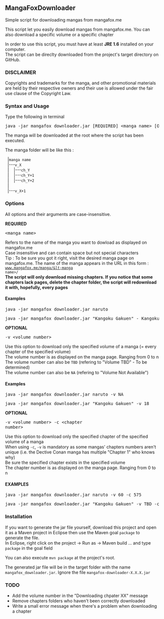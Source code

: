 <h2>MangaFoxDownloader</h2>
Simple script for downloading mangas from mangafox.me

This script let you easily download mangas from mangafox.me. You can also download a specific volume or a specific chapter

In order to use this script, you must have at least <b>JRE 1.6</b> installed on your computer.<br/>
The script can be direclty downloaded from the project's target directory on GitHub.

<h3>DISCLAIMER</h3>
Copyrights and trademarks for the manga, and other promotional materials are held by their respective owners and their use is allowed under the fair use clause of the Copyright Law. 

<h3>Syntax and Usage</h3>

Type the following in terminal
<pre>java -jar mangafox_downloader.jar [REQUIRED] &lt;manga name&gt; [OPTIONAL] -v &lt;volume number&gt; -c &lt;chapitre number&gt;</pre>

The manga will be downloaded at the root where the script has been executed.

The manga folder will be like this :

&nbsp;&nbsp;|<code>manga name</code><br/>
&nbsp;&nbsp;|---<code>v_X</code><br/>
&nbsp;&nbsp;|&nbsp;&nbsp;&nbsp;&nbsp;|---<code>ch_Y</code><br/>
&nbsp;&nbsp;|&nbsp;&nbsp;&nbsp;&nbsp;|---<code>ch_Y+1</code><br/>
&nbsp;&nbsp;|&nbsp;&nbsp;&nbsp;&nbsp;|---<code>ch_Y+2</code><br/>
&nbsp;&nbsp;|<br/>
&nbsp;&nbsp;|---<code>v_X+1</code><br/>

<h3>Options</h3>
All options and their arguments are case-insensitive.

<b>REQUIRED</b> <pre>&lt;manga name&gt;</pre>
Refers to the name of the manga you want to dowload as displayed on mangafox.me<br/>
Case insensitive and can contain space but not special characters<br/>
Tip : To be sure you got it right, visit the desired manga page on mangafox.me. The name of the manga appears in the URL in this form : <code>www.mangafox.me/manga/&lt;manga name&gt;/</code></br>
<b>The script will only download missing chapters. If you notice that some chapters lack pages, delete the chapter folder, the script will redownload it with, hopefully, every pages</b>


<h4>Examples</h4>
<pre>java -jar mangafox_downloader.jar naruto</pre>
<pre>java -jar mangafox_downloader.jar "Kangoku Gakuen" - Kangoku Gakuen refers to Prison School</pre>


<b>OPTIONAL</b><pre>-v &lt;volume number&gt;</pre>
Use this option to download only the specified volume of a manga (= every chapter of the specified volume)<br/>
The volume number is as displayed on the manga page. Ranging from 0 to n<br/>
The volume number can also be <code>TBD</code> (refering to "Volume TBD" - To be determined)<br/>
The volume number can also be <code>NA</code> (refering to "Volume Not Available")<br/>

<h4>Examples</h4>
<pre>java -jar mangafox_downloader.jar naruto -v NA</pre>
<pre>java -jar mangafox_downloader.jar "Kangoku Gakuen" -v 18</pre>


<b>OPTIONAL</b><pre>-v &lt;volume number&gt; -c &lt;chapter number&gt;</pre>
Use this option to download only the specified chapter of the specified volume of a manga<br/>
When using <code>-c</code>, <code>-v</code> is mandatory as some mangas' chapters numbers aren't unique (i.e. the Dective Conan manga has multiple "Chapter 1" who knows why)<br/>
Be sure the specified chapter exists in the specified volume<br/>
The chapter number is as displayed on the manga page. Ranging from 0 to n

<h4>EXAMPLES</h4>
<pre>java -jar mangafox_downloader.jar naruto -v 60 -c 575</pre>
<pre>java -jar mangafox_downloader.jar "Kangoku Gakuen" -v TBD -c 197</pre>

<h3>Installation</h3>
If you want to generate the jar file yourself, download this project and open it as a Maven project in Eclipse then use the Maven goal <code>package</code> to generate the file.<br/>
In Eclipse, right click on the project -> Run as -> Maven build ... and type <code>package</code> in the goal field

You can also execute <code>mvn package</code> at the project's root.

The generated jar file will be in the target folder with the name <code>mangafox_downloader.jar</code>. Ignore the file <code>mangafox-downloader-X.X.X.jar</code>

<h3>TODO</h3>
<ul>
<li>Add the volume number in the "Downloading chpater XX" message</li>
<li>Remove chapters folders who haven't been correctly downloaded</li>
<li>Write a small error message when there's a problem when downloading a chapter</li>
</ul>
